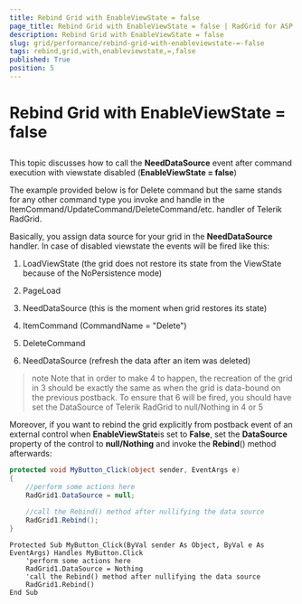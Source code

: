 ```yaml
---
title: Rebind Grid with EnableViewState = false
page_title: Rebind Grid with EnableViewState = false | RadGrid for ASP.NET AJAX Documentation
description: Rebind Grid with EnableViewState = false
slug: grid/performance/rebind-grid-with-enableviewstate-=-false
tags: rebind,grid,with,enableviewstate,=,false
published: True
position: 5
---
```


# Rebind Grid with EnableViewState = false



## 

This topic discusses how to call the **NeedDataSource** event after command execution with viewstate disabled (**EnableViewState = false**)

The example provided below is for Delete command but the same stands for any other command type you invoke and handle in the ItemCommand/UpdateCommand/DeleteCommand/etc. handler of Telerik RadGrid.

Basically, you assign data source for your grid in the **NeedDataSource** handler. In case of disabled viewstate the events will be fired like this:

1. LoadViewState (the grid does not restore its state from the ViewState because of the NoPersistence mode)

1. PageLoad

1. NeedDataSource (this is the moment when grid restores its state)

1. ItemCommand (CommandName = "Delete")

1. DeleteCommand

1. NeedDataSource (refresh the data after an item was deleted)

>note Note that in order to make 4 to happen, the recreation of the grid in 3 should be exactly the same as when the grid is data-bound on the previous postback. To ensure that 6 will be fired, you should have set the DataSource of Telerik RadGrid to null/Nothing in 4 or 5
>


Moreover, if you want to rebind the grid explicitly from postback event of an external control when **EnableViewState**is set to **False**, set the **DataSource** property of the control to **null/Nothing** and invoke the **Rebind**() method afterwards:



````C#
protected void MyButton_Click(object sender, EventArgs e)
{
    //perform some actions here
    RadGrid1.DataSource = null;

    //call the Rebind() method after nullifying the data source
    RadGrid1.Rebind();
}
````
````VB
Protected Sub MyButton_Click(ByVal sender As Object, ByVal e As EventArgs) Handles MyButton.Click
    'perform some actions here
    RadGrid1.DataSource = Nothing
    'call the Rebind() method after nullifying the data source 
    RadGrid1.Rebind()
End Sub
````

